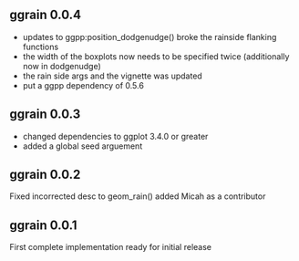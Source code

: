 ggrain 0.0.4
---------------------------------------------------------------
- updates to ggpp:position_dodgenudge() broke the rainside flanking functions
- the width of the boxplots now needs to be specified twice (additionally now in dodgenudge)
- the rain side args and the vignette was updated
- put a ggpp dependency of 0.5.6


ggrain 0.0.3
----------------------------------------------------------------
- changed dependencies to ggplot 3.4.0 or greater
- added a global seed arguement

ggrain 0.0.2
----------------------------------------------------------------
Fixed incorrected desc to geom_rain() added Micah as a contributor


ggrain 0.0.1
----------------------------------------------------------------
First complete implementation ready for initial release
